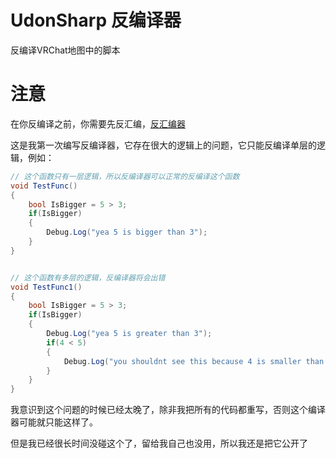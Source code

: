 # UdonSharp 反编译器

反编译VRChat地图中的脚本

# 注意

在你反编译之前，你需要先反汇编，[反汇编器](https://github.com/extremeblackliu/UdonSharpDisassembler)

这是我第一次编写反编译器，它存在很大的逻辑上的问题，它只能反编译单层的逻辑，例如：

```CS
// 这个函数只有一层逻辑，所以反编译器可以正常的反编译这个函数
void TestFunc()
{
    bool IsBigger = 5 > 3;
    if(IsBigger)
    {
        Debug.Log("yea 5 is bigger than 3");
    }
}


// 这个函数有多层的逻辑，反编译器将会出错
void TestFunc1()
{
    bool IsBigger = 5 > 3;
    if(IsBigger)
    {
        Debug.Log("yea 5 is greater than 3");
        if(4 < 5)
        {
            Debug.Log("you shouldnt see this because 4 is smaller than 5");
        }
    }
}
```

我意识到这个问题的时候已经太晚了，除非我把所有的代码都重写，否则这个编译器可能就只能这样了。

但是我已经很长时间没碰这个了，留给我自己也没用，所以我还是把它公开了
